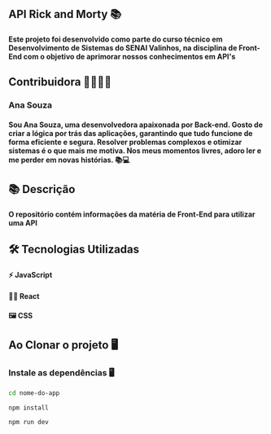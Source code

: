 ## API Rick and Morty 📚

#### Este projeto foi desenvolvido como parte do curso técnico em Desenvolvimento de Sistemas do SENAI Valinhos, na disciplina de Front-End com o objetivo de aprimorar nossos conhecimentos em API's

## Contribuidora 👩‍💻👩‍💻

### Ana Souza

#### Sou Ana Souza, uma desenvolvedora apaixonada por Back-end. Gosto de criar a lógica por trás das aplicações, garantindo que tudo funcione de forma eficiente e segura. Resolver problemas complexos e otimizar sistemas é o que mais me motiva. Nos meus momentos livres, adoro ler e me perder em novas histórias. 📚💻

## 📚 Descrição 

#### O repositório contém informações da matéria de Front-End para utilizar uma API 

## 🛠 Tecnologias Utilizadas

#### ⚡ JavaScript
#### 👩‍💻 React 
#### 🖼 CSS

## Ao Clonar o projeto 🖥

### Instale as dependências 🖥️

```bash
cd nome-do-app
```
```bash
npm install
```
```bash
npm run dev
```
